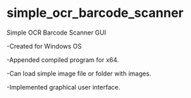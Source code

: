 # simple_ocr_barcode_scanner
 Simple OCR Barcode Scanner GUI

-Created for Windows OS

-Appended compiled program for x64.

-Can load simple image file or folder with images.

-Implemented graphical user interface.